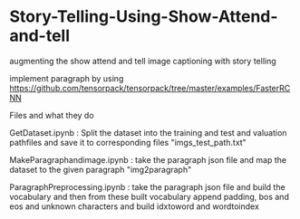 # Story-Telling-Using-Show-Attend-and-tell
augmenting the show attend and tell image captioning with story telling

implement paragraph by using https://github.com/tensorpack/tensorpack/tree/master/examples/FasterRCNN 

Files and what they do 

GetDataset.ipynb  : Split the dataset into the training and test and valuation pathfiles and save it to corresponding files "imgs_test_path.txt" 

MakeParagraphandimage.ipynb  : take the paragraph json file and map the dataset to the given paragraph "img2paragraph"

ParagraphPreprocessing.ipynb : take the paragraph json file and build the vocabulary and then from these built vocabulary append padding, bos and eos and unknown characters and build idxtoword and wordtoindex
